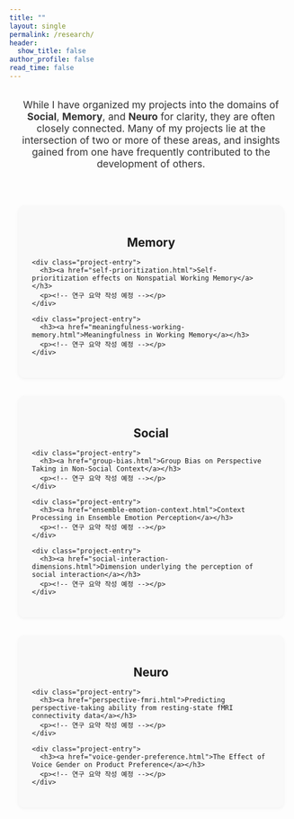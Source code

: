 ```yaml
---
title: ""
layout: single
permalink: /research/
header:
  show_title: false
author_profile: false
read_time: false
---
```


<style>
/* 전체 중앙 정렬 + 여백 */
.research-intro {
  text-align: center;
  max-width: 900px;
  margin: 2rem auto;
  font-size: 1.1rem;
  color: #333;
}

/* 전체 3단 섹션 구조 */
.research-columns {
  display: flex;
  justify-content: space-between;
  gap: 2rem;
  max-width: 1200px;
  margin: 0 auto;
  padding: 2rem 1rem;
  flex-wrap: wrap;
}

.research-column {
  flex: 1;
  min-width: 280px;
  background: #f9f9f9;
  border-radius: 10px;
  padding: 1.5rem;
  box-shadow: 0 2px 6px rgba(0,0,0,0.05);
}

.research-column h2 {
  text-align: center;
  margin-bottom: 1rem;
}

/* 개별 프로젝트 항목 */
.project-entry {
  margin-bottom: 1.5rem;
}

.project-entry h3 {
  font-size: 1rem;
  margin-bottom: 0.3rem;
}

.project-entry a {
  text-decoration: none;
  color: #1a1a1a;  /* 중립적인 어두운 회색 */
  font-weight: 600;
}

.project-entry a:hover {
  text-decoration: underline;
}
</style>

<p class="research-intro">
  While I have organized my projects into the domains of <strong>Social</strong>, <strong>Memory</strong>, and <strong>Neuro</strong> for clarity, they are often closely connected. Many of my projects lie at the intersection of two or more of these areas, and insights gained from one have frequently contributed to the development of others.
</p>

<div class="research-columns">

  <!-- Memory -->
  <div class="research-column">
    <h2><strong>Memory</strong></h2>
    
    <div class="project-entry">
      <h3><a href="self-prioritization.html">Self-prioritization effects on Nonspatial Working Memory</a></h3>
      <p><!-- 연구 요약 작성 예정 --></p>
    </div>

    <div class="project-entry">
      <h3><a href="meaningfulness-working-memory.html">Meaningfulness in Working Memory</a></h3>
      <p><!-- 연구 요약 작성 예정 --></p>
    </div>
  </div>

  <!-- Social -->
  <div class="research-column">
    <h2><strong>Social</strong></h2>

    <div class="project-entry">
      <h3><a href="group-bias.html">Group Bias on Perspective Taking in Non-Social Context</a></h3>
      <p><!-- 연구 요약 작성 예정 --></p>
    </div>

    <div class="project-entry">
      <h3><a href="ensemble-emotion-context.html">Context Processing in Ensemble Emotion Perception</a></h3>
      <p><!-- 연구 요약 작성 예정 --></p>
    </div>

    <div class="project-entry">
      <h3><a href="social-interaction-dimensions.html">Dimension underlying the perception of social interaction</a></h3>
      <p><!-- 연구 요약 작성 예정 --></p>
    </div>
  </div>

  <!-- Neuro -->
  <div class="research-column">
    <h2><strong>Neuro</strong></h2>

    <div class="project-entry">
      <h3><a href="perspective-fmri.html">Predicting perspective-taking ability from resting-state fMRI connectivity data</a></h3>
      <p><!-- 연구 요약 작성 예정 --></p>
    </div>

    <div class="project-entry">
      <h3><a href="voice-gender-preference.html">The Effect of Voice Gender on Product Preference</a></h3>
      <p><!-- 연구 요약 작성 예정 --></p>
    </div>
  </div>

</div>
